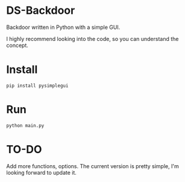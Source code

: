 # DS-Backdoor

Backdoor written in Python with a simple GUI. 

I highly recommend looking into the code, so you can understand the concept.

# Install

`pip install pysimplegui`

# Run

`python main.py`

# TO-DO

Add more functions, options. The current version is pretty simple, I'm looking forward to update it.
